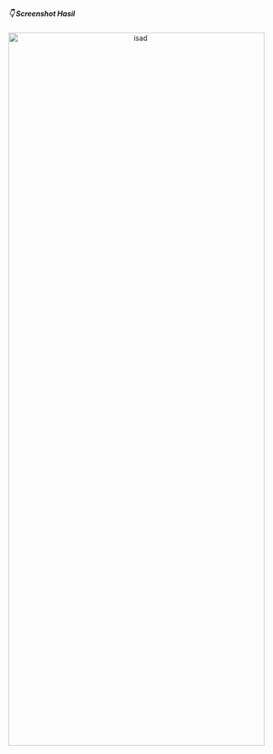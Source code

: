 ##### :point_down: Screenshot Hasil

<p align="center">
  <a name="top" href="#octocat-hi-there-thanks-for-visiting-">
     <img alt="isad" height="60%" width="100%" src="https://i.ibb.co/GVSNmFJ/praktek.png"/>
  </a>
  <br>
